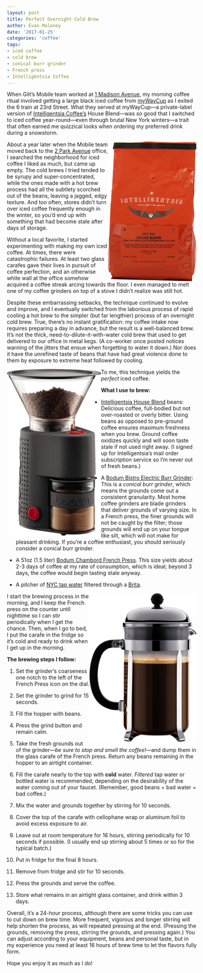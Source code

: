 ```yaml
---
layout: post
title: Perfect Overnight Cold Brew
author: Evan Maloney
date: '2017-01-25'
categories: 'coffee'
tags:
- iced coffee
- cold brew
- conical burr grinder
- French press
- Intelligentsia Coffee
---
```


When Gilt’s Mobile team worked at [1 Madison Avenue](https://www.emporis.com/buildings/115458/metropolitan-life-tower-new-york-city-ny-usa), my morning coffee ritual involved getting a large black iced coffee from [myWayCup](https://www.yelp.com/biz/mywaycup-coffee-new-york) as I exited the 6 train at 23rd Street. What they served at myWayCup—a private-label version of [Intelligentsia Coffee’s](https://www.intelligentsiacoffee.com) House Blend—was *so* good that I switched to iced coffee year-round—even through brutal New York winters—a trait that often earned me quizzical looks when ordering my preferred drink during a snowstorm.

<img src="/assets/images/cold-brew/intelligentsia-house-blend.png" align="right" width="236"/>About a year later when the Mobile team moved back to the [2 Park Avenue](https://www.emporis.com/buildings/115237/2-park-avenue-new-york-city-ny-usa) office, I searched the neighborhood for iced coffee I liked as much, but came up empty. The cold brews I tried tended to be syrupy and super-concentrated, while the ones made with a hot brew process had all the subtlety scorched out of the beans, leaving a jagged, edgy texture. And too often, stores didn’t turn over iced coffee frequently enough in the winter, so you’d end up with something that had become stale after days of storage.

Without a local favorite, I started experimenting with making my own iced coffee. At times, there were catastrophic failures. At least two glass carafes gave their lives in pursuit of coffee perfection, and an otherwise white wall at the office somehow acquired a coffee streak arcing towards the floor. I even managed to melt one of my coffee grinders on top of a stove I didn’t realize was still hot.

Despite these embarrassing setbacks, the technique continued to evolve and improve, and I eventually switched from the laborious process of rapid cooling a hot brew to the simpler (but far lengthier) process of an overnight cold brew. True, there’s no instant gratification: my coffee intake now requires preparing a day in advance, but the result is a well-balanced brew. It’s not the thick, need-to-dilute-it-with-water cold brew that used to get delivered to our office in metal kegs. (A co-worker once posted notices warning of the jitters that ensue when forgetting to water it down.) Nor does it have the unrefined taste of beans that have had great violence done to them by exposure to extreme heat followed by cooling.

<img src="/assets/images/cold-brew/bodum-conical-burr-grinder.png" align="left" width="250"/>To me, this technique yields the _perfect_ iced coffee.

**What I use to brew:**

- [Intelligentsia House Blend](https://www.intelligentsiacoffee.com/house-blend) beans: Delicious coffee, full-bodied but not over-roasted or overly bitter. Using beans as opposed to pre-ground coffee ensures maximum freshness when you brew. Ground coffee oxidizes quickly and will soon taste stale if not used right away. (I signed up for Intelligentsia’s mail order subscription service so I’m never out of fresh beans.)

- A [Bodum Bistro Electric Burr Grinder](http://amzn.to/2jS6YGM): This is a _conical burr grinder_, which means the grounds come out a consistent granularity. Most home coffee grinders are blade grinders that deliver grounds of varying size. In a French press, the finer grounds will not be caught by the filter; those grounds will end up on your tongue like silt, which will not make for pleasant drinking. If you’re a coffee enthusiast, you should seriously consider a conical burr grinder.

- A 51oz (1.5 liter) [Bodum Chambord French Press](http://amzn.to/2jfs14p). This size yields about 2-3 days of coffee at my rate of consumption, which is ideal; beyond 3 days, the coffee would begin tasting stale anyway.

- A pitcher of [NYC tap water](https://www.nytimes.com/interactive/2016/03/24/nyregion/how-nyc-gets-its-water-new-york-101.html) filtered through a [Brita](http://amzn.to/2jSjKVN).

<img src="/assets/images/cold-brew/bodum-french-press.png" align="right" width="285"/>I start the brewing process in the morning, and I keep the French press on the counter until nighttime so I can stir periodically when I get the chance. Then, when I go to bed, I put the carafe in the fridge so it’s cold and ready to drink when I get up in the morning.

**The brewing steps I follow:**

1. Set the grinder’s coarseness one notch to the left of the French Press icon on the dial.

2. Set the grinder to grind for 15 seconds.

3. Fill the hopper with beans.

4. Press the grind button and remain calm.

5. Take the fresh grounds out of the grinder—*be sure to stop and smell the coffee!*—and dump them in the glass carafe of the French press. Return any beans remaining in the hopper to an airtight container.

6. Fill the carafe nearly to the top with **cold** water. _Filtered_ tap water or bottled water is recommended, depending on the desirability of the water coming out of your faucet. (Remember, good beans + bad water = bad coffee.)

7. Mix the water and grounds together by stirring for 10 seconds.

8. Cover the top of the carafe with cellophane wrap or aluminum foil to avoid excess exposure to air.

9. Leave out at room temperature for 16 hours, stirring periodically for 10 seconds if possible. (I usually end up stirring about 5 times or so for the typical batch.)

10. Put in fridge for the final 8 hours.

11. Remove from fridge and stir for 10 seconds.

12. Press the grounds and serve the coffee.

13. Store what remains in an airtight glass container, and drink within 3 days.

Overall, it’s a 24-hour process, although there are some tricks you can use to cut down on brew time. More frequent, vigorous and longer stirring will help shorten the process, as will repeated pressing at the end. (Pressing the grounds, removing the press, stirring the grounds, and pressing again.) You can adjust according to your equipment, beans and personal taste, but in my experience you need at least 16 hours of brew time to let the flavors fully form.

Hope you enjoy it as much as I do!

